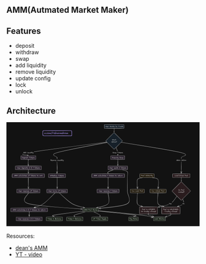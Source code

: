 ## AMM(Autmated Market Maker)

## Features
- deposit 
- withdraw
- swap
- add liquidity
- remove liquidity
- update config
- lock
- unlock

## Architecture

![image](image.png)

Resources:
- [dean's AMM](https://github.com/deanmlittle/anchor-amm-2023)
- [YT - video](https://www.youtube.com/watch?v=QNPyFs8Wybk)
